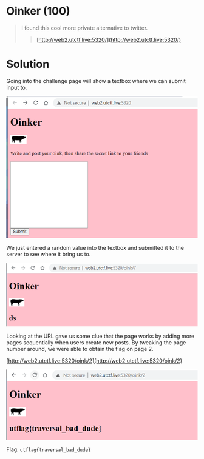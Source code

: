 # Oinker (100)

> I found this cool more private alternative to twitter.
>> [http://web2.utctf.live:5320/](http://web2.utctf.live:5320/)


# Solution

Going into the challenge page will show a textbox where we can submit input to.


![oinker_challenge_page](oinker_challenge.png)


We just entered a random value into the textbox and submitted it to the server to see where it bring us to.


![oinker_page](oinker_page.png)

Looking at the URL gave us some clue that the page works by adding more pages sequentially when users create new posts. By tweaking the page number around, we were able to obtain the flag on page 2.


[http://web2.utctf.live:5320/oink/2](http://web2.utctf.live:5320/oink/2)

![oinker_flag](oinker_flag.png)



Flag: `utflag{traversal_bad_dude}`
